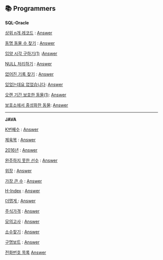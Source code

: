 :books: **Programmers**
--

**SQL-Oracle**

[상위 n개 레코드](https://programmers.co.kr/learn/courses/30/lessons/59405) : [Answer](https://github.com/kimjinmi/MyAlgorithm/blob/master/Programmers/SQL/select01.sql)

[동명 동물 수 찾기](https://programmers.co.kr/learn/courses/30/lessons/59041) : [Answer](https://github.com/kimjinmi/MyAlgorithm/blob/master/Programmers/SQL/groupby01.sql)

[입양 시각 구하기(1)](https://programmers.co.kr/learn/courses/30/lessons/59412) :[Answer](https://github.com/kimjinmi/MyAlgorithm/blob/master/Programmers/SQL/groupby02.sql)

[NULL 처리하기](https://programmers.co.kr/learn/courses/30/lessons/59410) : [Answer](https://github.com/kimjinmi/MyAlgorithm/blob/master/Programmers/SQL/isnull01.sql)

[없어진 기록 찾기](https://programmers.co.kr/learn/courses/30/lessons/59042) : [Answer](https://github.com/kimjinmi/MyAlgorithm/blob/master/Programmers/SQL/join01.sql)

[있었는데요 없었습니다](https://programmers.co.kr/learn/courses/30/lessons/59043): [Answer](https://github.com/kimjinmi/MyAlgorithm/blob/master/Programmers/SQL/join02.sql)

[오랜 기간 보호한 동물(1)](https://programmers.co.kr/learn/courses/30/lessons/59044): [Answer](https://github.com/kimjinmi/MyAlgorithm/blob/master/Programmers/SQL/join03.sql)

[보호소에서 중성화한 동물](https://programmers.co.kr/learn/courses/30/lessons/59045): [Answer](https://github.com/kimjinmi/MyAlgorithm/blob/master/Programmers/SQL/join04.sql)

---

**JAVA**

[K번째수](https://programmers.co.kr/learn/courses/30/lessons/42748) : [Answer](https://github.com/kimjinmi/MyAlgorithm/blob/master/Programmers/JAVA/122901.java)

[체육복](https://programmers.co.kr/learn/courses/30/lessons/42862#) : [Answer](https://github.com/kimjinmi/MyAlgorithm/blob/master/Programmers/JAVA/122902.java)

[2016년](https://programmers.co.kr/learn/courses/30/lessons/12901) : [Answer](https://github.com/kimjinmi/MyAlgorithm/blob/master/Programmers/JAVA/122903.java)

[완주하지 못한 선수](https://programmers.co.kr/learn/courses/30/lessons/42576) : [Answer](https://github.com/kimjinmi/MyAlgorithm/blob/master/Programmers/JAVA/123001.java)

[위장](https://programmers.co.kr/learn/courses/30/lessons/42578) : [Answer](https://github.com/kimjinmi/MyAlgorithm/blob/master/Programmers/JAVA/123101.java)

[가장 큰 수](https://programmers.co.kr/learn/courses/30/lessons/42746) : [Answer](https://github.com/kimjinmi/MyAlgorithm/blob/master/Programmers/JAVA/21010101.java)

[H-Index](https://programmers.co.kr/learn/courses/30/lessons/42747) : [Answer](https://github.com/kimjinmi/MyAlgorithm/blob/master/Programmers/JAVA/21010102.java)

[더맵게 ](https://programmers.co.kr/learn/courses/30/lessons/42626):  [Answer](https://github.com/kimjinmi/MyAlgorithm/blob/master/Programmers/JAVA/21010201.java)

[주식가격](https://programmers.co.kr/learn/courses/30/lessons/42584) : [Answer](https://github.com/kimjinmi/MyAlgorithm/blob/master/Programmers/JAVA/21010301.java)

[모의고사](https://programmers.co.kr/learn/courses/30/lessons/42840) : [Answer](https://github.com/kimjinmi/MyAlgorithm/blob/master/Programmers/JAVA/21010401.java)

[소수찾기](https://programmers.co.kr/learn/courses/30/lessons/42839) : [Answer](https://github.com/kimjinmi/MyAlgorithm/blob/master/Programmers/JAVA/21010402.java)

[구명보트](https://programmers.co.kr/learn/courses/30/lessons/42885) :  [Answer](https://github.com/kimjinmi/MyAlgorithm/blob/master/Programmers/JAVA/21010501.java)

[전화번호 목록](https://programmers.co.kr/learn/courses/30/lessons/42577) [Answer](https://github.com/kimjinmi/MyAlgorithm/blob/master/Programmers/JAVA/21010601.java)